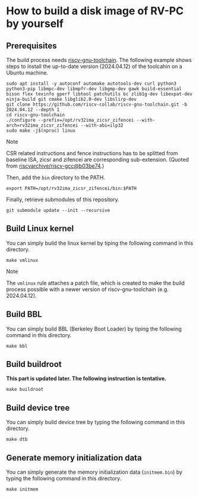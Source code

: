 # How to build a disk image of RV-PC by yourself

## Prerequisites

The build process needs [riscv-gnu-toolchain](https://github.com/riscv-collab/riscv-gnu-toolchain). The following example shows steps to install the up-to-date version (2024.04.12) of the toolcahin on a Ubuntu machine.

```
sudo apt install -y autoconf automake autotools-dev curl python3 python3-pip libmpc-dev libmpfr-dev libgmp-dev gawk build-essential bison flex texinfo gperf libtool patchutils bc zlib1g-dev libexpat-dev ninja-build git cmake libglib2.0-dev libslirp-dev
git clone https://github.com/riscv-collab/riscv-gnu-toolchain.git -b 2024.04.12 --depth 1
cd riscv-gnu-toolchain
./configure --prefix=/opt/rv32ima_zicsr_zifencei --with-arch=rv32ima_zicsr_zifencei --with-abi=ilp32
sudo make -j$(nproc) linux
```

> [!NOTE]
> CSR related instructions and fence instructions has to be splitted from baseline ISA, zicsr and zifencei are corresponding sub-extension.
> (Quoted from [riscvarchive/riscv-gcc@b03be74](https://github.com/riscvarchive/riscv-gcc/commit/b03be74).)

Then, add the `bin` directory to the PATH.

```
export PATH=/opt/rv32ima_zicsr_zifencei/bin:$PATH
```

Finally, retrieve submodules of this repository.

```
git submodule update --init --recursive
```

## Build Linux kernel

You can simply build the linux kernel by tiping the following command in this directory.

```
make vmlinux
```

> [!NOTE]
> The `vmlinux` rule attaches a patch file, which is created to make the build process possible with a newer version of riscv-gnu-toolchain (e.g. 2024.04.12).

## Build BBL

You can simply build BBL (Berkeley Boot Loader) by tiping the following command in this directory.

```
make bbl
```

## Build buildroot

**This part is updated later. The following instruction is tentative.**

```
make buildroot
```

## Build device tree

You can simply build device tree by typing the following command in this directory.

```
make dtb
```

## Generate memory initialization data

You can simply generate the memory initialization data (`initmem.bin`) by typing the following command in this directory.

```
make initmem
```

